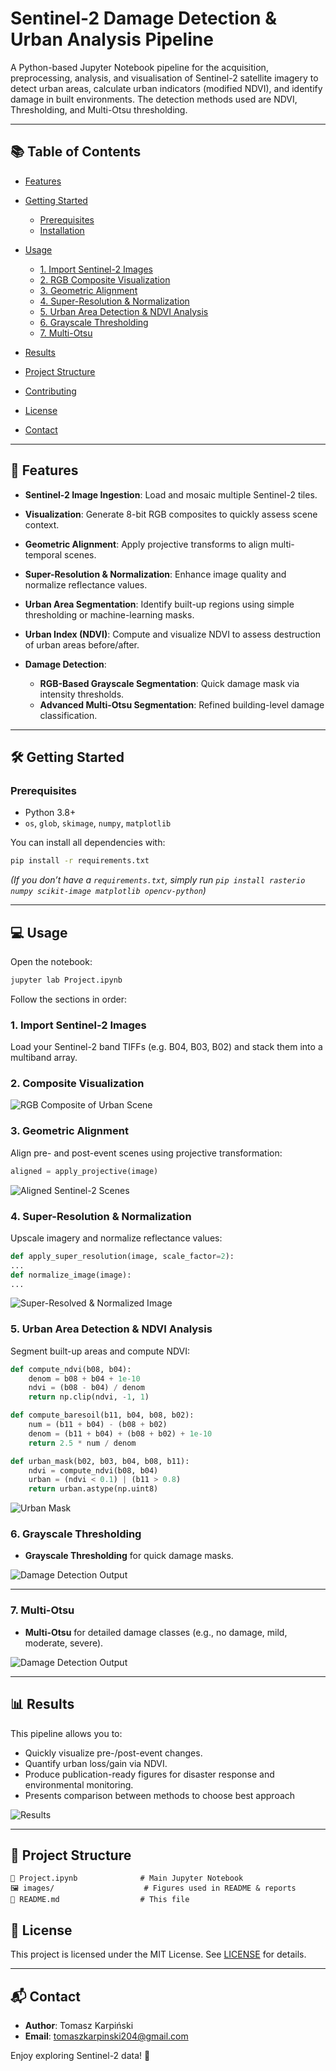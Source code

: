 # Sentinel-2 Damage Detection & Urban Analysis Pipeline

A Python-based Jupyter Notebook pipeline for the acquisition, preprocessing, analysis, and visualisation of Sentinel-2 satellite imagery to detect urban areas, calculate urban indicators (modified NDVI), and identify damage in built environments. The detection methods used are NDVI, Thresholding, and Multi-Otsu thresholding.

---

## 📚 Table of Contents

* [Features](#-features)
* [Getting Started](#-getting-started)

  * [Prerequisites](#prerequisites)
  * [Installation](#installation)
* [Usage](#-usage)

  * [1. Import Sentinel-2 Images](#1-import-sentinel​-2-images)
  * [2. RGB Composite Visualization](#2-composite-visualization)
  * [3. Geometric Alignment](#3-geometric-alignment)
  * [4. Super-Resolution & Normalization](#4-super​-resolution--normalization)
  * [5. Urban Area Detection & NDVI Analysis](#5-urban-area-detection--ndvi-analysis)
  * [6. Grayscale Thresholding](#6-grayscale-thresholding)
  * [7. Multi-Otsu](#6-multi-otsu)
* [Results](#-results)
* [Project Structure](#project-structure)
* [Contributing](#contributing)
* [License](#license)
* [Contact](#contact)

---

## 🚀 Features

* **Sentinel-2 Image Ingestion**: Load and mosaic multiple Sentinel-2 tiles.
* **Visualization**: Generate 8-bit RGB composites to quickly assess scene context.
* **Geometric Alignment**: Apply projective transforms to align multi-temporal scenes.
* **Super-Resolution & Normalization**: Enhance image quality and normalize reflectance values.
* **Urban Area Segmentation**: Identify built-up regions using simple thresholding or machine-learning masks.
* **Urban Index (NDVI)**: Compute and visualize NDVI to assess destruction of urban areas before/after.
* **Damage Detection**:

  * **RGB-Based Grayscale Segmentation**: Quick damage mask via intensity thresholds.
  * **Advanced Multi-Otsu Segmentation**: Refined building-level damage classification.

---

## 🛠 Getting Started

### Prerequisites

* Python 3.8+
* `os`, `glob`, `skimage`, `numpy`, `matplotlib`

You can install all dependencies with:

```bash
pip install -r requirements.txt
```

*(If you don’t have a `requirements.txt`, simply run `pip install rasterio numpy scikit-image matplotlib opencv-python`)*

---

## 💻 Usage

Open the notebook:

```bash
jupyter lab Project.ipynb
```

Follow the sections in order:

### 1. Import Sentinel-2 Images

Load your Sentinel-2 band TIFFs (e.g. B04, B03, B02) and stack them into a multiband array.

### 2. Composite Visualization

![RGB Composite of Urban Scene](images/composite.png)

### 3. Geometric Alignment

Align pre- and post-event scenes using projective transformation:

```python
aligned = apply_projective(image)
```

![Aligned Sentinel​-2 Scenes](images/aligned_scenes.png)

### 4. Super-Resolution & Normalization

Upscale imagery and normalize reflectance values:

```python
def apply_super_resolution(image, scale_factor=2):
...
def normalize_image(image):
...
```

![Super​-Resolved & Normalized Image](images/sr.png)

### 5. Urban Area Detection & NDVI Analysis

Segment built-up areas and compute NDVI:

```python
def compute_ndvi(b08, b04):
    denom = b08 + b04 + 1e-10
    ndvi = (b08 - b04) / denom
    return np.clip(ndvi, -1, 1)

def compute_baresoil(b11, b04, b08, b02):
    num = (b11 + b04) - (b08 + b02)
    denom = (b11 + b04) + (b08 + b02) + 1e-10
    return 2.5 * num / denom

def urban_mask(b02, b03, b04, b08, b11):
    ndvi = compute_ndvi(b08, b04)
    urban = (ndvi < 0.1) | (b11 > 0.8)
    return urban.astype(np.uint8)
```

![Urban Mask](images/urban_ndvi.png)

### 6. Grayscale Thresholding

* **Grayscale Thresholding** for quick damage masks.

![Damage Detection Output](images/damage_segmentation.png)

---

### 7. Multi-Otsu

* **Multi-Otsu** for detailed damage classes (e.g., no damage, mild, moderate, severe).

![Damage Detection Output](images/damage_segmentation_multiotsu.png)

---

## 📊 Results

This pipeline allows you to:

* Quickly visualize pre-/post-event changes.
* Quantify urban loss/gain via NDVI.
* Produce publication-ready figures for disaster response and environmental monitoring.
* Presents comparison between methods to choose best approach

![Results](images/results.png)

---

## 📂 Project Structure

```text
🔗 Project.ipynb              # Main Jupyter Notebook   
🖼️ images/                    # Figures used in README & reports  
🔹 README.md                  # This file  
```


## 📄 License

This project is licensed under the MIT License. See [LICENSE](LICENSE) for details.

---

## 📬 Contact

* **Author**: Tomasz Karpiński
* **Email**: [tomaszkarpinski204@gmail.com](tomaszkarpinski204@gmail.com)

Enjoy exploring Sentinel-2 data! 🚀
